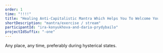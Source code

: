 ```yaml
---
order: 1
time: "!!!!"
title: "Healing Anti-Capitalistic Mantra Which Helps You To Welcome Your Hysterical (Non)White Self"
shortDescription: "mantra/exercise / stream"
participantId: "ira-konyukhova-and-daria-prydybailo"
projectIdSuffix: "-one"
---
```


Any place, any time, preferably during hysterical states.
